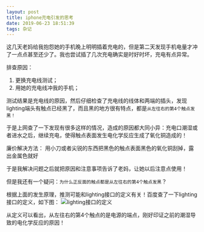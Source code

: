 ```yaml
---
layout: post
title: iphone充电引发的思考
date: 2019-06-23 18:51:39
tags: 杂记
---
```


这几天老妈给我抱怨她的手机晚上明明插着充电的，但是第二天发现手机电量才冲了一点点甚至还少了。我也尝试插了几次充电确实是时好时坏，充电有点异常。

排查原因：
  1. 更换充电线测试；
  2. 用她的充电线冲我的手机；

测试结果是充电线的原因，然后仔细检查了充电线的线体和两端的插头，发现lighting端头有触点已经黑了，而且黑的地方很有特点，都是`从左往右的第4个触点发黑！`

于是上网查了一下发现有很多这样的情况，造成的原因都大同小异：充电口潮湿或者进水之后，继续充电，使得触点表面发生电化学反应生成了氧化铜造成的！

廉价解决方法： 用小刀或者尖锐的东西把黑色的触点表面黑色的氧化铜刮掉，露出金属色就好

于是我解决问题之后就把原因和注意事项告诉了老妈，让她以后注意点使用！

但是我还有一个疑问：`为什么正反面的触点都是从左往右的第4个触点发黑`？

根据上面的发生原理，推测可能和lighting接口的定义有关！百度查了一下lighting接口的定义，如下图：
![lighting接口的定义](https://media.stunum.com/lightning.png "lighting接口的定义-来自百度侵删")

从定义可以看出，从左往右的第4个触点的是电源的端点，刚好印证之前的潮湿导致的电化学反应的原因！